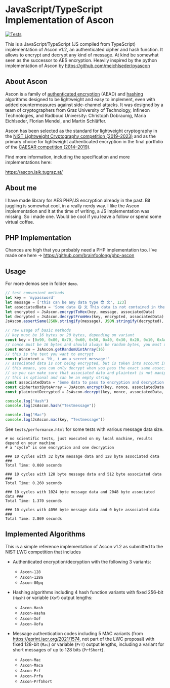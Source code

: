 # JavaScript/TypeScript Implementation of Ascon

[![Tests](https://github.com/brainfoolong/js-ascon/actions/workflows/tests.yml/badge.svg)](https://github.com/brainfoolong/js-ascon/actions/workflows/tests.yml)

This is a JavaScript/TypeScript (JS compiled from TypeScript) implementation of Ascon v1.2, an authenticated cipher and hash function.
It allows to encrypt and decrypt any kind of message. At kind be somewhat seen as the successor to AES encryption.
Heavily inspired by the python implementation of Ascon by https://github.com/meichlseder/pyascon

## About Ascon

Ascon is a family of [authenticated encryption](https://en.wikipedia.org/wiki/Authenticated_encryption) (AEAD)
and [hashing](https://en.wikipedia.org/wiki/Cryptographic_hash_function) algorithms designed to be lightweight and easy
to implement, even with added countermeasures against side-channel attacks.
It was designed by a team of cryptographers from Graz University of Technology, Infineon Technologies, and Radboud
University: Christoph Dobraunig, Maria Eichlseder, Florian Mendel, and Martin Schläffer.

Ascon has been selected as the standard for lightweight cryptography in
the [NIST Lightweight Cryptography competition (2019–2023)](https://csrc.nist.gov/projects/lightweight-cryptography) and
as the primary choice for lightweight authenticated encryption in the final portfolio of
the [CAESAR competition (2014–2019)](https://competitions.cr.yp.to/caesar-submissions.html).

Find more information, including the specification and more implementations here:

https://ascon.iaik.tugraz.at/

## About me

I have made library for AES PHP/JS encryption already in the past. Bit juggling is somewhat cool, in a really nerdy way.
I like the Ascon implementation and it at the time of writing, a JS implementation was missing. So i made one. Would be
cool if you leave a follow or spend some virtual coffee.

## PHP Implementation
Chances are high that you probably need a PHP implementation too. I've made one here -> https://github.com/brainfoolong/php-ascon

## Usage

For more demos see in folder `demo`.

```js
// test convenient methods
let key = 'mypassword'
let message = ['this can be any data type 😎 文', 123]
let associatedData = 'Some data 😋 文 This data is not contained in the encrypt output. You must pass the same data to encrypt and decrypt in order to be able to decrypt the message.'
let encrypted = JsAscon.encryptToHex(key, message, associatedData)
let decrypted = JsAscon.decryptFromHex(key, encrypted, associatedData)
JsAscon.assertSame(JSON.stringify(message), JSON.stringify(decrypted), 'Encryption/Decryption to hex failed')

// raw usage of basic methods
// key must be 16 bytes or 20 bytes, depending on variant
const key = [0x90, 0x80, 0x70, 0x60, 0x50, 0x40, 0x30, 0x20, 0x10, 0xAA, 0x90, 0x90, 0x90, 0x90, 0xCC, 0xEF]
// nonce must be 16 bytes and should always be random bytes, you must use same nonce for encrypt and decrypt the same message
const nonce = JsAscon.getRandomUintArray(16)
// this is the text you want to encrypt
const plaintext = 'Hi, i am a secret message!'
// associated data is not being encrypted, but is taken into account in the ciphertext
// this means, you can only decrypt when you pass the exact same associated data to the decrypt function as well
// so you can make sure that associated data and plaintext is not manipulated for given encrypted message
// this is optional and can be an empty string
const associatedData = 'Some data to pass to encryption and decryption - This data is not contained in the ciphertext output.'
const ciphertextByteArray = JsAscon.encrypt(key, nonce, associatedData, plaintext)
const plaintextDecrypted = JsAscon.decrypt(key, nonce, associatedData, ciphertextByteArray)

console.log("Hash")
console.log(JsAscon.hash("Testmessage"))

console.log("Mac")
console.log(JsAscon.mac(key, "Testmessage"))

```

See `tests/performance.html` for some tests with various message data size.

```
# no scientific tests, just executed on my local machine, results depend on your machine
# a "cycle" is one encryption and one decryption 

### 10 cycles with 32 byte message data and 128 byte associated data ###
Total Time: 0.080 seconds

### 10 cycles with 128 byte message data and 512 byte associated data ###
Total Time: 0.260 seconds

### 10 cycles with 1024 byte message data and 2048 byte associated data ###
Total Time: 1.370 seconds

### 10 cycles with 4096 byte message data and 0 byte associated data ###
Total Time: 2.869 seconds
```

## Implemented Algorithms

This is a simple reference implementation of Ascon v1.2 as submitted to the NIST LWC competition that includes

* Authenticated encryption/decryption with the following 3 variants:

    - `Ascon-128`
    - `Ascon-128a`
    - `Ascon-80pq`

* Hashing algorithms including 4 hash function variants with fixed 256-bit (`Hash`) or variable (`Xof`) output lengths:

    - `Ascon-Hash`
    - `Ascon-Hasha`
    - `Ascon-Xof`
    - `Ascon-Xofa`

* Message authentication codes including 5 MAC variants (from https://eprint.iacr.org/2021/1574, not part of the LWC
  proposal) with fixed 128-bit (`Mac`) or variable (`Prf`) output lengths, including a variant for short messages of up
  to 128 bits (`PrfShort`).

    - `Ascon-Mac`
    - `Ascon-Maca`
    - `Ascon-Prf`
    - `Ascon-Prfa`
    - `Ascon-PrfShort`